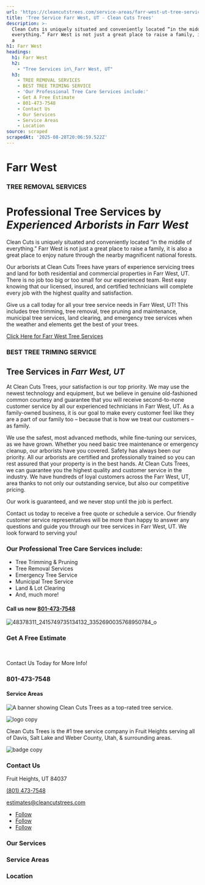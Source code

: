 ```yaml
---
url: 'https://cleancutstrees.com/service-areas/farr-west-ut-tree-service/'
title: 'Tree Service Farr West, UT - Clean Cuts Trees'
description: >-
  Clean Cuts is uniquely situated and conveniently located “in the middle of
  everything.” Farr West is not just a great place to raise a family, it is also
  a
h1: Farr West
headings:
  h1: Farr West
  h2:
    - "Tree Services in\_Farr West, UT"
  h3:
    - TREE REMOVAL SERVICES
    - BEST TREE TRIMING SERVICE
    - 'Our Professional Tree Care Services include:'
    - Get A Free Estimate
    - 801-473-7548
    - Contact Us
    - Our Services
    - Service Areas
    - Location
source: scraped
scrapedAt: '2025-08-28T20:06:59.522Z'
---
```

# Farr West

### TREE REMOVAL SERVICES

# Professional Tree Services by _Experienced Arborists in Farr West_

Clean Cuts is uniquely situated and conveniently located “in the middle of everything.” Farr West is not just a great place to raise a family, it is also a great place to enjoy nature through the nearby magnificent national forests.

Our arborists at Clean Cuts Trees have years of experience servicing trees and land for both residential and commercial properties in Farr West, UT. There is no job too big or too small for our experienced team. Rest easy knowing that our licensed, insured, and certified technicians will complete every job with the highest quality and satisfaction.

Give us a call today for all your tree service needs in Farr West, UT! This includes tree trimming, tree removal, tree pruning and maintenance, municipal tree services, land clearing, and emergency tree services when the weather and elements get the best of your trees.

[Click Here for Farr West Tree Services](/contact-us)

### BEST TREE TRIMING SERVICE

## Tree Services in _Farr West, UT_

At Clean Cuts Trees, your satisfaction is our top priority. We may use the newest technology and equipment, but we believe in genuine old-fashioned common courtesy and guarantee that you will receive second-to-none customer service by all our experienced technicians in Farr West, UT. As a family-owned business, it is our goal to make every customer feel like they are a part of our family too – because that is how we treat our customers – as family.

We use the safest, most advanced methods, while fine-tuning our services, as we have grown. Whether you need basic tree maintenance or emergency cleanup, our arborists have you covered. Safety has always been our priority. All our arborists are certified and professionally trained so you can rest assured that your property is in the best hands. At Clean Cuts Trees, we can guarantee you the highest quality and customer service in the industry. We have hundreds of loyal customers across the Farr West, UT, area thanks to not only our outstanding service, but also our competitive pricing.

Our work is guaranteed, and we never stop until the job is perfect.

Contact us today to receive a free quote or schedule a service. Our friendly customer service representatives will be more than happy to answer any questions and guide you through our tree services in Farr West, UT. We look forward to serving you!

### Our Professional Tree Care Services include:

-   Tree Trimming & Pruning
-   Tree Removal Services
-   Emergency Tree Service
-   Municipal Tree Service
-   Land & Lot Clearing
-   And, much more!

#### Call us now [**801-473-7548**](tel:801-473-7548)

![48378311_2415749735134132_3352690035768950784_o](./assets/4f76a88a1bfa2cbef6b9fb5e4d84ed00be66b321.jpg "48378311_2415749735134132_3352690035768950784_o")

### Get A Free Estimate

  [](tel:+18014737548)

Contact Us Today for More Info!

### 801-473-7548

#### Service Areas

![A banner showing Clean Cuts Trees as a top-rated tree service.](./assets/6044a2199980b071066c9787705eaf1fd5e11a3e.png)

![logo copy](./assets/90a16e2ce5a7f00fb2e4f2b204af48a34ef55eab.png "logo copy")

Clean Cuts Trees is the #1 tree service company in Fruit Heights serving all of Davis, Salt Lake and Weber County, Utah, & surrounding areas.

![badge copy](./assets/f718afde080bd8d3dd3880e1e259267f39699dcb.png "badge copy")

### Contact Us

Fruit Heights, UT 84037

[(801) 473-7548](tel:+18014737548)

[estimates@cleancutstrees.com](mailto:estimates@cleancutstrees.com)

-   [Follow](https://www.facebook.com/CleanCutsTrees/ "Follow on Facebook")
-   [Follow](https://www.youtube.com/channel/UCSMH2M8_eCp3TM7lxs7HC1w/videos "Follow on Youtube")
-   [Follow](https://www.instagram.com/clean_cuts_trees/ "Follow on Instagram")

### Our Services

### Service Areas

### Location
